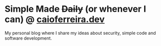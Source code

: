 # Simple Made ~~Daily~~ (or whenever I can) @ [caioferreira.dev](https://caioferreira.dev)

My personal blog where I share my ideas about security, simple code and software development.
